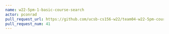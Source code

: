```yaml
---
name: w22-5pm-1-basic-course-search
actor: pconrad
pull_request_url: https://github.com/ucsb-cs156-w22/team04-w22-5pm-courses/pull/41
pull_request_num: 41
---
```

